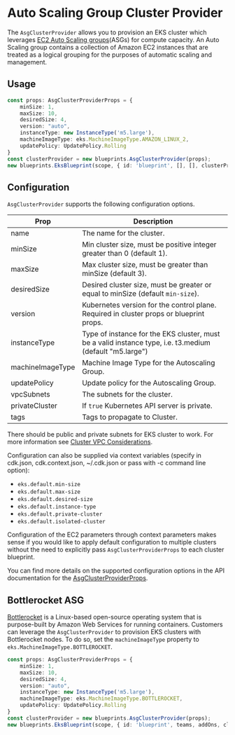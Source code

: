 # Auto Scaling Group Cluster Provider

The `AsgClusterProvider` allows you to provision an EKS cluster which leverages [EC2 Auto Scaling groups](https://docs.aws.amazon.com/autoscaling/ec2/userguide/AutoScalingGroup.html)(ASGs) for compute capacity. An Auto Scaling group contains a collection of Amazon EC2 instances that are treated as a logical grouping for the purposes of automatic scaling and management.

## Usage

```typescript
const props: AsgClusterProviderProps = {
    minSize: 1,
    maxSize: 10,
    desiredSize: 4,
    version: "auto",
    instanceType: new InstanceType('m5.large'),
    machineImageType: eks.MachineImageType.AMAZON_LINUX_2,
    updatePolicy: UpdatePolicy.Rolling
}
const clusterProvider = new blueprints.AsgClusterProvider(props);
new blueprints.EksBlueprint(scope, { id: 'blueprint', [], [], clusterProvider });
```

## Configuration

`AsgClusterProvider` supports the following configuration options.

| Prop              | Description |
|-------------------|-------------|
| name              | The name for the cluster.
| minSize           | Min cluster size, must be positive integer greater than 0 (default 1).
| maxSize           | Max cluster size, must be greater than minSize (default 3).
| desiredSize       | Desired cluster size, must be greater or equal to minSize (default `min-size`).
| version           | Kubernetes version for the control plane. Required in cluster props or blueprint props.
| instanceType      | Type of instance for the EKS cluster, must be a valid instance type, i.e. t3.medium (default "m5.large")
| machineImageType  | Machine Image Type for the Autoscaling Group.
| updatePolicy      | Update policy for the Autoscaling Group.
| vpcSubnets        | The subnets for the cluster.
| privateCluster    | If `true` Kubernetes API server is private.
| tags              | Tags to propagate to Cluster.

There should be public and private subnets for EKS cluster to work. For more information see [Cluster VPC Considerations](https://docs.aws.amazon.com/eks/latest/userguide/network_reqs.html).

Configuration can also be supplied via context variables (specify in cdk.json, cdk.context.json, ~/.cdk.json or pass with -c command line option):

- `eks.default.min-size`
- `eks.default.max-size`
- `eks.default.desired-size`
- `eks.default.instance-type`
- `eks.default.private-cluster`
- `eks.default.isolated-cluster`

Configuration of the EC2 parameters through context parameters makes sense if you would like to apply default configuration to multiple clusters without the need to explicitly pass `AsgClusterProviderProps` to each cluster blueprint.

You can find more details on the supported configuration options in the API documentation for the [AsgClusterProviderProps](../api/interfaces/clusters.AsgClusterProviderProps.html).

## Bottlerocket ASG

[Bottlerocket](https://aws.amazon.com/bottlerocket/) is a Linux-based open-source operating system that is purpose-built by Amazon Web Services for running containers. Customers can leverage the `AsgClusterProvider` to provision EKS clusters with Bottlerocket nodes. To do so, set the `machineImageType` property to `eks.MachineImageType.BOTTLEROCKET`.

```typescript
const props: AsgClusterProviderProps = {
    minSize: 1,
    maxSize: 10,
    desiredSize: 4,
    version: "auto",
    instanceType: new InstanceType('m5.large'),
    machineImageType: eks.MachineImageType.BOTTLEROCKET,
    updatePolicy: UpdatePolicy.Rolling
}
const clusterProvider = new blueprints.AsgClusterProvider(props);
new blueprints.EksBlueprint(scope, { id: 'blueprint', teams, addOns, clusterProvider });
```
